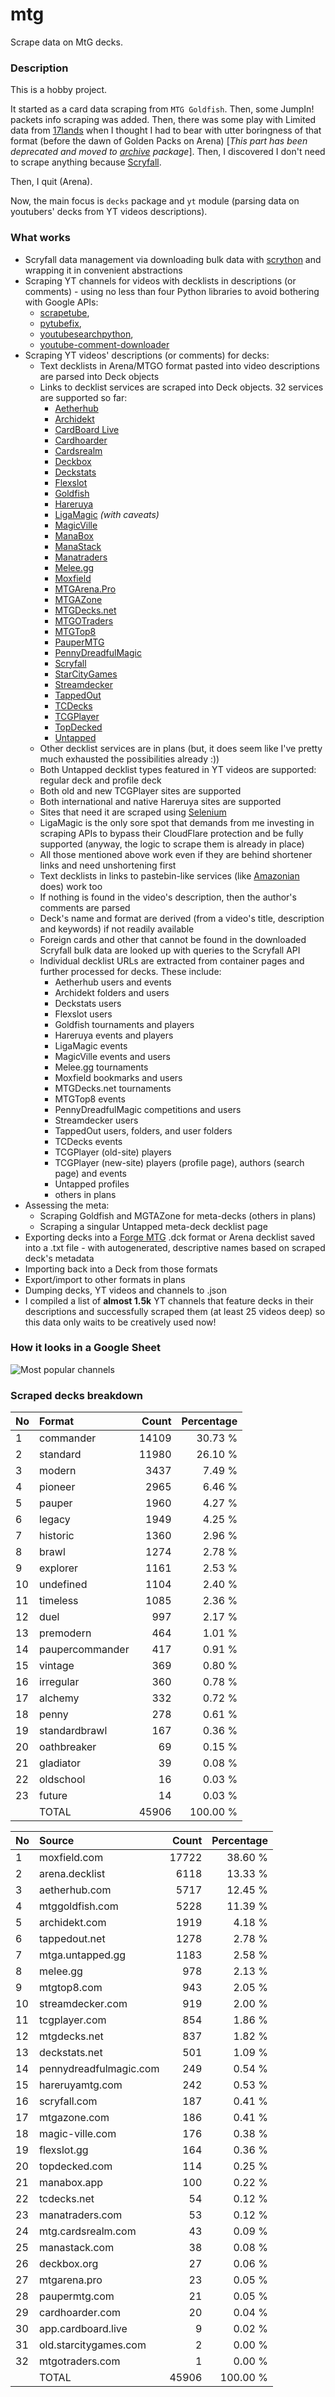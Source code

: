 # mtg
Scrape data on MtG decks.

### Description

This is a hobby project.

It started as a card data scraping from `MTG Goldfish`. Then, some JumpIn! packets info scraping 
was added. Then, there was some play with Limited data from [17lands](https://www.17lands.com) when 
I thought I had to bear with utter boringness of that format (before the dawn of Golden Packs on 
Arena) [_This part has been deprecated and moved to [archive](https://github.com/z33kz33k/mtg/tree/2d5eb0c758953d38ac51840ed3e49c2c25b4fe91/mtgcards/archive) package_]. Then, I discovered I 
don't need to scrape anything because [Scryfall](https://scryfall.com).

Then, I quit (Arena).

Now, the main focus is `decks` package and `yt` module (parsing data on youtubers' decks from YT videos 
descriptions).

### What works

* Scryfall data management via downloading bulk data with 
  [scrython](https://github.com/NandaScott/Scrython) and wrapping it in convenient abstractions
* Scraping YT channels for videos with decklists in descriptions (or comments) - using no less than 
  four Python libraries to avoid bothering with Google APIs: 
    * [scrapetube](https://github.com/dermasmid/scrapetube),
    * [pytubefix](https://github.com/JuanBindez/pytubefix),
    * [youtubesearchpython](https://github.com/alexmercerind/youtube-search-python), 
    * [youtube-comment-downloader](https://github.com/egbertbouman/youtube-comment-downloader) 
* Scraping YT videos' descriptions (or comments) for decks:    
    * Text decklists in Arena/MTGO format pasted into video descriptions are parsed into Deck objects
    * Links to decklist services are scraped into Deck objects. 32 services are supported so far:
        * [Aetherhub](https://aetherhub.com)
        * [Archidekt](https://archidekt.com)
        * [CardBoard Live](https://cardboard.live)
        * [Cardhoarder](https://www.cardhoarder.com)
        * [Cardsrealm](https://mtg.cardsrealm.com/en-us/)
        * [Deckbox](https://deckbox.org)
        * [Deckstats](https://deckstats.net)
        * [Flexslot](https://flexslot.gg)
        * [Goldfish](https://www.mtggoldfish.com)
        * [Hareruya](https://www.hareruyamtg.com/en/)
        * [LigaMagic](https://www.ligamagic.com.br/?view=home) _(with caveats)_
        * [MagicVille](https://magic-ville.com/fr/index.php)
        * [ManaBox](https://manabox.app)
        * [ManaStack](https://manastack.com/home)
        * [Manatraders](https://www.manatraders.com)
        * [Melee.gg](https://melee.gg)
        * [Moxfield](https://www.moxfield.com)
        * [MTGArena.Pro](https://mtgarena.pro)
        * [MTGAZone](https://mtgazone.com)
        * [MTGDecks.net](https://mtgdecks.net)
        * [MTGOTraders](https://www.mtgotraders.com/store/index.html)
        * [MTGTop8](https://mtgtop8.com/index)
        * [PauperMTG](https://paupermtg.com)
        * [PennyDreadfulMagic](https://pennydreadfulmagic.com)
        * [Scryfall](https://scryfall.com)
        * [StarCityGames](https://starcitygames.com)
        * [Streamdecker](https://www.streamdecker.com/landing)
        * [TappedOut](https://tappedout.net)
        * [TCDecks](https://www.tcdecks.net/index.php)
        * [TCGPlayer](https://infinite.tcgplayer.com)
        * [TopDecked](https://www.topdecked.com)
        * [Untapped](https://mtga.untapped.gg) 
    * Other decklist services are in plans (but, it does seem like I've pretty much exhausted the 
      possibilities already :))
    * Both Untapped decklist types featured in YT videos are supported: regular deck and profile deck
    * Both old and new TCGPlayer sites are supported
    * Both international and native Hareruya sites are supported 
    * Sites that need it are scraped using [Selenium](https://github.com/SeleniumHQ/Selenium)
    * LigaMagic is the only sore spot that demands from me investing in scraping APIs to bypass 
      their CloudFlare protection and be fully supported (anyway, the logic to scrape them is already in place)
    * All those mentioned above work even if they are behind shortener links and need unshortening first
    * Text decklists in links to pastebin-like services (like [Amazonian](https://www.youtube.com/@Amazonian) does) work too
    * If nothing is found in the video's description, then the author's comments are parsed
    * Deck's name and format are derived (from a video's title, description and keywords) if not readily available
    * Foreign cards and other that cannot be found in the downloaded Scryfall bulk data are looked 
      up with queries to the Scryfall API
    * Individual decklist URLs are extracted from container pages and further processed for decks. 
      These include:
        * Aetherhub users and events
        * Archidekt folders and users
        * Deckstats users
        * Flexslot users
        * Goldfish tournaments and players
        * Hareruya events and players
        * LigaMagic events
        * MagicVille events and users
        * Melee.gg tournaments
        * Moxfield bookmarks and users
        * MTGDecks.net tournaments
        * MTGTop8 events
        * PennyDreadfulMagic competitions and users
        * Streamdecker users
        * TappedOut users, folders, and user folders
        * TCDecks events
        * TCGPlayer (old-site) players
        * TCGPlayer (new-site) players (profile page), authors (search page) and events
        * Untapped profiles
        * others in plans
* Assessing the meta:
    * Scraping Goldfish and MGTAZone for meta-decks (others in plans)
    * Scraping a singular Untapped meta-deck decklist page
* Exporting decks into a [Forge MTG](https://github.com/Card-Forge/forge) .dck format or Arena 
  decklist saved into a .txt file - with autogenerated, descriptive names based on scraped deck's 
  metadata
* Importing back into a Deck from those formats
* Export/import to other formats in plans
* Dumping decks, YT videos and channels to .json
* I compiled a list of **almost 1.5k** YT channels that feature decks in their descriptions and successfully 
  scraped them (at least 25 videos deep) so this data only waits to be creatively used now!

### How it looks in a Google Sheet
![Most popular channels](assets/channels.jpg)

### Scraped decks breakdown
| No | Format | Count | Percentage |
|:---|:-----|------:|-----------:|
| 1  | commander       | 14109 |    30.73 % |
| 2  | standard        | 11980 |    26.10 % |
| 3  | modern          |  3437 |     7.49 % |
| 4  | pioneer         |  2965 |     6.46 % |
| 5  | pauper          |  1960 |     4.27 % |
| 6  | legacy          |  1949 |     4.25 % |
| 7  | historic        |  1360 |     2.96 % |
| 8  | brawl           |  1274 |     2.78 % |
| 9  | explorer        |  1161 |     2.53 % |
| 10 | undefined       |  1104 |     2.40 % |
| 11 | timeless        |  1085 |     2.36 % |
| 12 | duel            |   997 |     2.17 % |
| 13 | premodern       |   464 |     1.01 % |
| 14 | paupercommander |   417 |     0.91 % |
| 15 | vintage         |   369 |     0.80 % |
| 16 | irregular       |   360 |     0.78 % |
| 17 | alchemy         |   332 |     0.72 % |
| 18 | penny           |   278 |     0.61 % |
| 19 | standardbrawl   |   167 |     0.36 % |
| 20 | oathbreaker     |    69 |     0.15 % |
| 21 | gladiator       |    39 |     0.08 % |
| 22 | oldschool       |    16 |     0.03 % |
| 23 | future          |    14 |     0.03 % |
|  | TOTAL           | 45906 | 100.00 %|

| No | Source | Count | Percentage |
|:---|:-----|------:|-----------:|
| 1  | moxfield.com           | 17722 |    38.60 % |
| 2  | arena.decklist         |  6118 |    13.33 % |
| 3  | aetherhub.com          |  5717 |    12.45 % |
| 4  | mtggoldfish.com        |  5228 |    11.39 % |
| 5  | archidekt.com          |  1919 |     4.18 % |
| 6  | tappedout.net          |  1278 |     2.78 % |
| 7  | mtga.untapped.gg       |  1183 |     2.58 % |
| 8  | melee.gg               |   978 |     2.13 % |
| 9  | mtgtop8.com            |   943 |     2.05 % |
| 10 | streamdecker.com       |   919 |     2.00 % |
| 11 | tcgplayer.com          |   854 |     1.86 % |
| 12 | mtgdecks.net           |   837 |     1.82 % |
| 13 | deckstats.net          |   501 |     1.09 % |
| 14 | pennydreadfulmagic.com |   249 |     0.54 % |
| 15 | hareruyamtg.com        |   242 |     0.53 % |
| 16 | scryfall.com           |   187 |     0.41 % |
| 17 | mtgazone.com           |   186 |     0.41 % |
| 18 | magic-ville.com        |   176 |     0.38 % |
| 19 | flexslot.gg            |   164 |     0.36 % |
| 20 | topdecked.com          |   114 |     0.25 % |
| 21 | manabox.app            |   100 |     0.22 % |
| 22 | tcdecks.net            |    54 |     0.12 % |
| 23 | manatraders.com        |    53 |     0.12 % |
| 24 | mtg.cardsrealm.com     |    43 |     0.09 % |
| 25 | manastack.com          |    38 |     0.08 % |
| 26 | deckbox.org            |    27 |     0.06 % |
| 27 | mtgarena.pro           |    23 |     0.05 % |
| 28 | paupermtg.com          |    21 |     0.05 % |
| 29 | cardhoarder.com        |    20 |     0.04 % |
| 30 | app.cardboard.live     |     9 |     0.02 % |
| 31 | old.starcitygames.com  |     2 |     0.00 % |
| 32 | mtgotraders.com        |     1 |     0.00 % |
|  | TOTAL                  | 45906 | 100.00 %|
